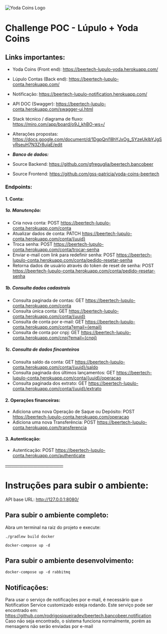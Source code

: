 ![Yoda Coins Logo](https://raw.githubusercontent.com/gss-patricia/yoda-coins-beertech/main/src/assets/logo-letters.svg?raw=true&sanitize=true "Yoda Coins Logo")
# Challenge POC - Lúpulo + Yoda Coins

## Links importantes:
* Yoda Coins (Front end): https://beertech-lupulo-yoda.herokuapp.com/
* Lúpulo Contas (Back end): https://beertech-lupulo-conta.herokuapp.com/ 
* Notificação: https://beertech-lupulo-notification.herokuapp.com/
* API DOC (Swagger): https://beertech-lupulo-conta.herokuapp.com/swagger-ui.html

* Stack técnico / diagrama de fluxo: https://miro.com/app/board/o9J_khBO-ws=/
* Alterações propostas: https://docs.google.com/document/d/1DgpQnl18hYJxOg_SYzeUklbYJgSyRseuH7N3Zr8ujaE/edit
* ***Banco de dados:***

* Source Backend: https://github.com/gfreguglia/beertech.bancobeer
* Source Frontend: https://github.com/gss-patricia/yoda-coins-beertech


### Endpoints:
#### 1. Conta: 
##### 1a. Manutenção: 
* Cria nova conta: POST https://beertech-lupulo-conta.herokuapp.com/conta
* Atualizar dados de conta: PATCH https://beertech-lupulo-conta.herokuapp.com/conta/{uuid}
* Troca senha: POST https://beertech-lupulo-conta.herokuapp.com/conta/trocar-senha
* Enviar e-mail com link para redefinir senha: POST https://beertech-lupulo-conta.herokuapp.com/conta/pedido-resetar-senha
* Retorna dados de usuário através do token de reset de senha: POST https://beertech-lupulo-conta.herokuapp.com/conta/pedido-resetar-senha
##### 1b. Consulta dados cadastrais
* Consulta paginada de contas: GET https://beertech-lupulo-conta.herokuapp.com/conta
* Consulta única conta: GET https://beertech-lupulo-conta.herokuapp.com/conta/{uuid}
* Consulta de conta por e-mail: GET https://beertech-lupulo-conta.herokuapp.com/conta?email={email}
* Consulta de conta por cnpj: GET https://beertech-lupulo-conta.herokuapp.com/cnpj?email={cnpj}
##### 1c. Consulta de dados fincanteiros
* Consulta saldo da conta: GET https://beertech-lupulo-conta.herokuapp.com/conta/{uuid}/saldo
* Consulta paginada dos últimos lançamentos: GET https://beertech-lupulo-conta.herokuapp.com/conta/{uuid}/operacao
* Consulta paginada dos extrato: GET https://beertech-lupulo-conta.herokuapp.com/conta/{uuid}/extrato


#### 2. Operações financeiras: 
* Adiciona uma nova Operação de Saque ou Depósito: POST https://beertech-lupulo-conta.herokuapp.com/operacao
* Adiciona uma nova Transferência: POST https://beertech-lupulo-conta.herokuapp.com/transferencia

#### 3. Autenticação:
* Autenticação: POST https://beertech-lupulo-conta.herokuapp.com/authenticate

~~_____________________________~~
# Instruções para subir o ambiente:

API base URL: http://127.0.0.1:8080/

## Para subir o ambiente completo:
Abra um terminal na raiz do projeto e execute:

`./gradlew build docker`

`docker-compose up -d`

## Para subir o ambiente desenvolvimento:
`docker-compose up -d rabbitmq`

## Notificações:
Para usar o serviço de notificações por e-mail, é necessário que o Notification Service customizado esteja rodando.
Este serviço pode ser encontrado em: https://github.com/rodrigosiqueiradev/beertech.bancobeer.notification
Caso não seja encontrado, o sistema funciona normalmente, porém as mensagens não serão enviadas por e-mail

